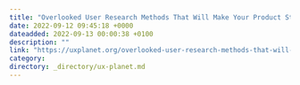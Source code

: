 ```yaml
---
title: "Overlooked User Research Methods That Will Make Your Product Stand Out"
date: 2022-09-12 09:45:18 +0000
dateadded: 2022-09-13 00:00:38 +0100
description: ""
link: "https://uxplanet.org/overlooked-user-research-methods-that-will-make-your-product-stand-out-938ac63c7bcd?source=rss----819cc2aaeee0---4"
category:
directory: _directory/ux-planet.md
---
```

